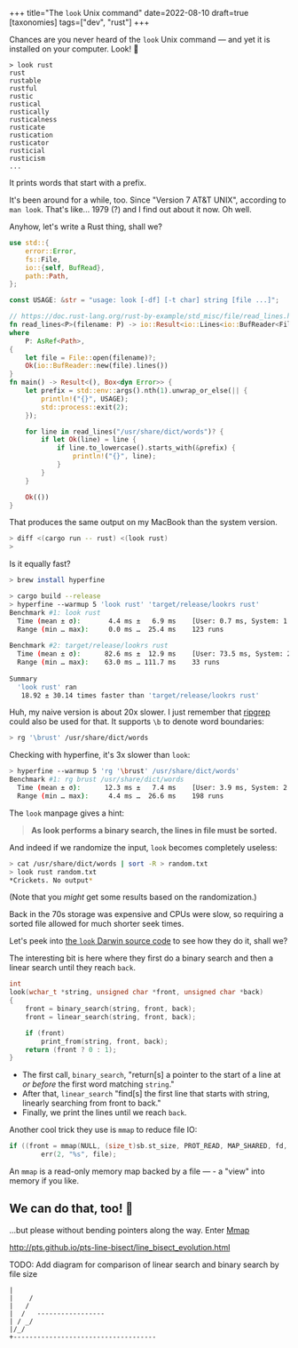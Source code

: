 +++
title="The `look` Unix command"
date=2022-08-10
draft=true
[taxonomies]
tags=["dev", "rust"]
+++

Chances are you never heard of the `look` Unix command &mdash; and yet it is
installed on your computer. Look! 👀 

```
> look rust
rust
rustable
rustful
rustic
rustical
rustically
rusticalness
rusticate
rustication
rusticator
rusticial
rusticism
...
```

It prints words that start with a prefix.

It's been around for a while, too. Since "Version 7 AT&T UNIX", according to `man look`.
That's like... 1979 (?) and I find out about it now. Oh well.

Anyhow, let's write a Rust thing, shall we?

```rust
use std::{
    error::Error,
    fs::File,
    io::{self, BufRead},
    path::Path,
};

const USAGE: &str = "usage: look [-df] [-t char] string [file ...]";

// https://doc.rust-lang.org/rust-by-example/std_misc/file/read_lines.html
fn read_lines<P>(filename: P) -> io::Result<io::Lines<io::BufReader<File>>>
where
    P: AsRef<Path>,
{
    let file = File::open(filename)?;
    Ok(io::BufReader::new(file).lines())
}
fn main() -> Result<(), Box<dyn Error>> {
    let prefix = std::env::args().nth(1).unwrap_or_else(|| {
        println!("{}", USAGE);
        std::process::exit(2);
    });

    for line in read_lines("/usr/share/dict/words")? {
        if let Ok(line) = line {
            if line.to_lowercase().starts_with(&prefix) {
                println!("{}", line);
            }
        }
    }

    Ok(())
}
```

That produces the same output on my MacBook than the system version.

```sh
> diff <(cargo run -- rust) <(look rust)
>
```

Is it equally fast?

```sh
> brew install hyperfine
```

```sh
> cargo build --release
> hyperfine --warmup 5 'look rust' 'target/release/lookrs rust'
Benchmark #1: look rust
  Time (mean ± σ):       4.4 ms ±   6.9 ms    [User: 0.7 ms, System: 1.2 ms]
  Range (min … max):     0.0 ms …  25.4 ms    123 runs
 
Benchmark #2: target/release/lookrs rust
  Time (mean ± σ):      82.6 ms ±  12.9 ms    [User: 73.5 ms, System: 2.7 ms]
  Range (min … max):    63.0 ms … 111.7 ms    33 runs
 
Summary
  'look rust' ran
   18.92 ± 30.14 times faster than 'target/release/lookrs rust'
```

Huh, my naive version is about 20x slower.
I just remember that [ripgrep](https://github.com/BurntSushi/ripgrep) could also be used for that.
It supports `\b` to denote word boundaries:

```sh
> rg '\brust' /usr/share/dict/words
```

Checking with hyperfine, it's 3x slower than `look`:

```sh
> hyperfine --warmup 5 'rg '\brust' /usr/share/dict/words'                                                                                                               ✘
Benchmark #1: rg brust /usr/share/dict/words
  Time (mean ± σ):      12.3 ms ±   7.4 ms    [User: 3.9 ms, System: 2.9 ms]
  Range (min … max):     4.4 ms …  26.6 ms    198 runs
```

The `look` manpage gives a hint:

> **As look performs a binary search, the lines in file must be sorted.**

And indeed if we randomize the input, `look` becomes completely useless:

```sh
> cat /usr/share/dict/words | sort -R > random.txt
> look rust random.txt
*Crickets. No output*
```

(Note that you *might* get some results based on the randomization.)

Back in the 70s storage was expensive and CPUs were slow, so requiring a sorted file allowed for much shorter seek times.

Let's peek into [the `look` Darwin source code](https://opensource.apple.com/source/text_cmds/text_cmds-106/look/look.c.auto.html) to see how they do it, shall we?

The interesting bit is here where they first do a binary search and then a linear search until they reach `back`.

```c
int
look(wchar_t *string, unsigned char *front, unsigned char *back)
{
	front = binary_search(string, front, back);
	front = linear_search(string, front, back);

	if (front)
		print_from(string, front, back);
	return (front ? 0 : 1);
}
```

* The first call, `binary_search`, "return[s] a pointer to the start of a line at
*or before* the first word matching `string`."
* After that, `linear_search` "find[s] the first line that starts with string, linearly searching from front to back."
* Finally, we print the lines until we reach `back`.

Another cool trick they use is `mmap` to reduce file IO:

```c
if ((front = mmap(NULL, (size_t)sb.st_size, PROT_READ, MAP_SHARED, fd, (off_t)0)) == MAP_FAILED)
        err(2, "%s", file);
```

An `mmap` is a read-only memory map backed by a file &mdash; - a "view" into memory if you like.


## We can do that, too! 💪

...but please without bending pointers along the way.
Enter [Mmap](https://docs.rs/memmap/latest/memmap/struct.Mmap.html)

http://pts.github.io/pts-line-bisect/line_bisect_evolution.html


TODO: Add diagram for comparison of linear search and binary search by file size

```
|
|    /
|   /
|  /   -----------------
| / _/
|/_/
+------------------------------------
```

